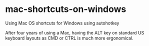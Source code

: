 # mac-shortcuts-on-windows
Using Mac OS shortcuts for Windows using autohotkey

After four years of using a Mac, having the ALT key on standard US keyboard layouts as CMD or CTRL is much more ergonomical.